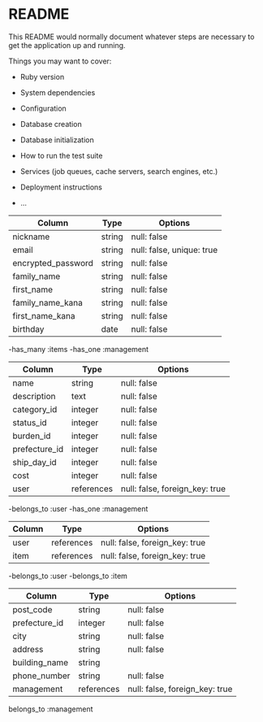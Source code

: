 # README

This README would normally document whatever steps are necessary to get the
application up and running.

Things you may want to cover:

* Ruby version

* System dependencies

* Configuration

* Database creation

* Database initialization

* How to run the test suite

* Services (job queues, cache servers, search engines, etc.)

* Deployment instructions

* ...

<!-- usersテーブル -->

|Column             |Type   |Options                   |
|-------------------|-------|--------------------------|
|nickname           |string |null: false               |
|email              |string |null: false, unique: true |
|encrypted_password |string |null: false               |
|family_name        |string |null: false               |
|first_name         |string |null: false               |
|family_name_kana   |string |null: false               |
|first_name_kana    |string |null: false               |
|birthday           |date   |null: false               |

-has_many :items
-has_one :management

<!-- itemsテーブル -->

|Column         |Type       |Options                        |
|---------------|-----------|-------------------------------|
|name           |string      |null: false                    |
|description    |text        |null: false                    |
|category_id    |integer     |null: false                    |
|status_id      |integer     |null: false                    |
|burden_id      |integer     |null: false                    |
|prefecture_id  |integer     |null: false                    |
|ship_day_id    |integer     |null: false                    |
|cost           |integer     |null: false                    |
|user           |references  |null: false, foreign_key: true |

-belongs_to :user
-has_one :management

<!-- managementテーブル -->


|Column         |Type       |Options                        |
|---------------|-----------|-------------------------------|
|user           |references |null: false, foreign_key: true |
|item           |references |null: false, foreign_key: true |

-belongs_to :user
-belongs_to :item

<!-- shippingテーブル -->

|Column             |Type       |Options                        |
|-------------------|-----------|-------------------------------|
|post_code          |string     |null: false                    |
|prefecture_id      |integer    |null: false                    |
|city               |string     |null: false                    |
|address            |string     |null: false                    |
|building_name      |string     |                               |
|phone_number       |string     |null: false                    |
|management         |references |null: false, foreign_key: true |

belongs_to :management